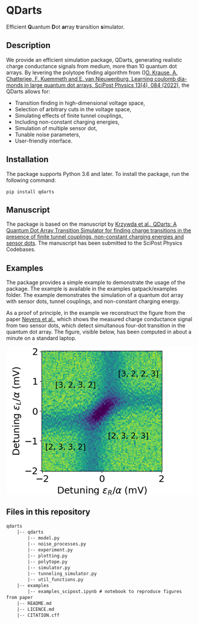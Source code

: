 # QDarts
Efficient **Q**uantum **D**ot **ar**ray **t**ransition **s**imulator. 

## Description
We provide an efficient simulation package, QDarts, generating realistic charge conductance signals from medium, more than 10 quantum dot arrays. By levering the polytope finding algorithm from ()[O. Krause, A. Chatterjee, F. Kuemmeth and E. van Nieuwenburg, Learning coulomb dia- monds in large quantum dot arrays, SciPost Physics 13(4), 084 (2022)](https://scipost.org/SciPostPhys.13.4.084), the QDarts allows for:
- Transition finding in high-dimensional voltage space, 
- Selection of arbitrary cuts in the voltage space,
- Simulating effects of finite tunnel couplings,
- Including non-constant charging energies,
- Simulation of multiple sensor dot,
- Tunable noise parameters,
- User-friendly interface.

## Installation
The package supports Python 3.6 and later. To install the package, run the following command:

    pip install qdarts

## Manuscript
The package is based on the manuscript by [Krzywda et al., QDarts: A Quantum Dot Array Transition Simulator for finding charge transitions in the presence of finite tunnel couplings, non-constant charging energies and sensor dots](). The manuscript has been submitted to the SciPost Physics Codebases.

## Examples
The package provides a simple example to demonstrate the usage of the package. The example is available in the examples qatpack/examples folder. The example demonstrates the simulation of a quantum dot array with sensor dots, tunnel couplings, and non-constant charging energy. 

As a proof of principle, in the example we reconstruct the figure from the paper [Neyens et al.](https://journals.aps.org/prapplied/abstract/10.1103/PhysRevApplied.12.064049z), which shows the measured charge conductance signal from two sensor dots, which detect simultanous four-dot transition in the quantum dot array. The figure, visible below, has been computed in about a minute on a standard laptop.

<p align="center">
  <img src="https://github.com/condensedAI/QDarts/blob/main/examples/figures/neyens.png" />
<p/>
    
## Files in this repository
    qdarts
        |-- qdarts
            |-- model.py
            |-- noise_processes.py
            |-- experiment.py
            |-- plotting.py
            |-- polytope.py 
            |-- simulator.py
            |-- tunneling_simulator.py
            |-- util_functions.py
        |-- examples
            |-- examples_scipost.ipynb # notebook to reproduce figures from paper
        |-- README.md
        |-- LICENCE.md
        |-- CITATION.cff
